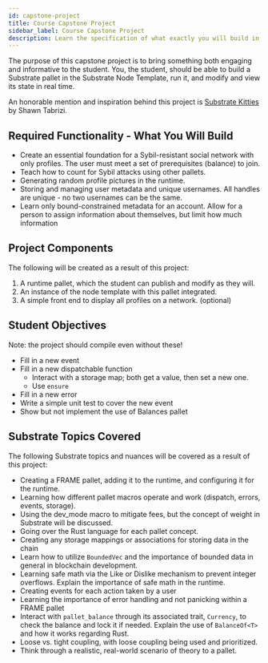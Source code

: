 ```yaml
---
id: capstone-project
title: Course Capstone Project
sidebar_label: Course Capstone Project
description: Learn the specification of what exactly you will build in this course.
---
```


The purpose of this capstone project is to bring something both engaging and informative to the
student. You, the student, should be able to build a Substrate pallet in the Substrate Node
Template, run it, and modify and view its state in real time.

An honorable mention and inspiration behind this project is
[Substrate Kitties](https://www.shawntabrizi.com/substrate-collectables-workshop/) by Shawn Tabrizi.

## Required Functionality - What You Will Build

- Create an essential foundation for a Sybil-resistant social network with only profiles. The user
  must meet a set of prerequisites (balance) to join.
- Teach how to count for Sybil attacks using other pallets.
- Generating random profile pictures in the runtime.
- Storing and managing user metadata and unique usernames. All handles are unique - no two usernames
  can be the same.
- Learn only bound-constrained metadata for an account. Allow for a person to assign information
  about themselves, but limit how much information

## Project Components

The following will be created as a result of this project:

1.  A runtime pallet, which the student can publish and modify as they will.
2.  An instance of the node template with this pallet integrated.
3.  A simple front end to display all profiles on a network. (optional)

## Student Objectives

Note: the project should compile even without these!

- Fill in a new event
- Fill in a new dispatchable function
  - Interact with a storage map; both get a value, then set a new one.
  - Use `ensure`
- Fill in a new error
- Write a simple unit test to cover the new event
- Show but not implement the use of Balances pallet

## Substrate Topics Covered

The following Substrate topics and nuances will be covered as a result of this project:

- Creating a FRAME pallet, adding it to the runtime, and configuring it for the runtime.
- Learning how different pallet macros operate and work (dispatch, errors, events, storage).
- Using the dev_mode macro to mitigate fees, but the concept of weight in Substrate will be
  discussed.
- Going over the Rust language for each pallet concept.
- Creating any storage mappings or associations for storing data in the chain
- Learn how to utilize `BoundedVec` and the importance of bounded data in general in blockchain
  development.
- Learning safe math via the Like or Dislike mechanism to prevent integer overflows. Explain the
  importance of safe math in the runtime.
- Creating events for each action taken by a user
- Learning the importance of error handling and not panicking within a FRAME pallet
- Interact with `pallet_balance` through its associated trait, `Currency`, to check the balance and
  lock it if needed. Explain the use of `BalanceOf<T>` and how it works regarding Rust.
- Loose vs. tight coupling, with loose coupling being used and prioritized.
- Think through a realistic, real-world scenario of theory to a pallet.
